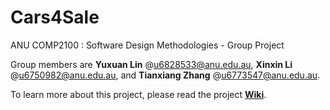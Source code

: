 # Cars4Sale

ANU COMP2100 : Software Design Methodologies - Group Project

Group members are **Yuxuan Lin** @u6828533@anu.edu.au, **Xinxin Li** @u6750982@anu.edu.au, and **Tianxiang Zhang** @u6773547@anu.edu.au.

To learn more about this project, please read the project [**Wiki**](https://github.com/Vesper-Lin/Cars4Sale/wiki).
